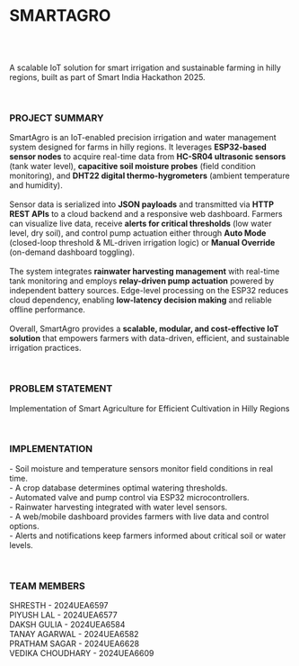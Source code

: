 <h1>SMARTAGRO</h1>
<br><br>

<p>
A scalable IoT solution for smart irrigation and sustainable farming in hilly regions, built as part of Smart India Hackathon 2025.
</p>
<br>

<h3>PROJECT SUMMARY</h3>
<p>
SmartAgro is an IoT-enabled precision irrigation and water management system designed for farms in hilly regions. 
It leverages <b>ESP32-based sensor nodes</b> to acquire real-time data from <b>HC-SR04 ultrasonic sensors</b> (tank water level), 
<b>capacitive soil moisture probes</b> (field condition monitoring), and <b>DHT22 digital thermo-hygrometers</b> (ambient temperature and humidity).
<br><br>
Sensor data is serialized into <b>JSON payloads</b> and transmitted via <b>HTTP REST APIs</b> to a cloud backend and a responsive web dashboard. 
Farmers can visualize live data, receive <b>alerts for critical thresholds</b> (low water level, dry soil), and control pump actuation either 
through <b>Auto Mode</b> (closed-loop threshold & ML-driven irrigation logic) or <b>Manual Override</b> (on-demand dashboard toggling).
<br><br>
The system integrates <b>rainwater harvesting management</b> with real-time tank monitoring and employs 
<b>relay-driven pump actuation</b> powered by independent battery sources. 
Edge-level processing on the ESP32 reduces cloud dependency, enabling <b>low-latency decision making</b> and reliable offline performance.
<br><br>
Overall, SmartAgro provides a <b>scalable, modular, and cost-effective IoT solution</b> that empowers farmers with data-driven, efficient, and sustainable irrigation practices.
</p>
<br>

<h3>PROBLEM STATEMENT</h3>
<p>
Implementation of Smart Agriculture for Efficient Cultivation in Hilly Regions
</p>
<br>

<h3>IMPLEMENTATION</h3>
<p>
- Soil moisture and temperature sensors monitor field conditions in real time.<br>
- A crop database determines optimal watering thresholds.<br>
- Automated valve and pump control via ESP32 microcontrollers.<br>
- Rainwater harvesting integrated with water level sensors.<br>
- A web/mobile dashboard provides farmers with live data and control options.<br>
- Alerts and notifications keep farmers informed about critical soil or water levels.<br>
</p>
<br>

<h3>TEAM MEMBERS</h3>
<p>
SHRESTH - 2024UEA6597<br>
PIYUSH LAL - 2024UEA6577<br>
DAKSH GULIA - 2024UEA6584<br>
TANAY AGARWAL - 2024UEA6582<br>
PRATHAM SAGAR - 2024UEA6628<br>
VEDIKA CHOUDHARY - 2024UEA6609<br>
</p>
